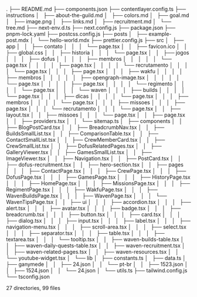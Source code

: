 .
├── README.md
├── components.json
├── contentlayer.config.ts
├── instructions
│   ├── about-the-guild.md
│   ├── colors.md
│   ├── goal.md
│   ├── image.png
│   ├── links.md
│   ├── recruitment.md
│   └── tree.md
├── next-env.d.ts
├── next.config.js
├── package.json
├── pnpm-lock.yaml
├── postcss.config.js
├── posts
│   ├── example-post.mdx
│   └── hello-world.mdx
├── prettier.config.js
├── src
│   ├── app
│   │   ├── contato
│   │   │   └── page.tsx
│   │   ├── favicon.ico
│   │   ├── global.css
│   │   ├── historia
│   │   │   └── page.tsx
│   │   ├── jogos
│   │   │   ├── dofus
│   │   │   │   ├── membros
│   │   │   │   │   └── page.tsx
│   │   │   │   ├── page.tsx
│   │   │   │   └── recrutamento
│   │   │   │       └── page.tsx
│   │   │   ├── page.tsx
│   │   │   ├── wakfu
│   │   │   │   ├── membros
│   │   │   │   │   ├── opengraph-image.tsx
│   │   │   │   │   └── page.tsx
│   │   │   │   ├── page.tsx
│   │   │   │   └── regimento
│   │   │   │       └── page.tsx
│   │   │   └── waven
│   │   │       ├── builds
│   │   │       │   └── page.tsx
│   │   │       ├── dicas
│   │   │       │   └── page.tsx
│   │   │       ├── membros
│   │   │       │   └── page.tsx
│   │   │       ├── missoes
│   │   │       ├── page.tsx
│   │   │       └── recrutamento
│   │   │           └── page.tsx
│   │   ├── layout.tsx
│   │   ├── missoes
│   │   │   └── page.tsx
│   │   ├── page.tsx
│   │   ├── providers.tsx
│   │   └── sitemap.ts
│   ├── components
│   │   ├── BlogPostCard.tsx
│   │   ├── BreadcrumbNav.tsx
│   │   ├── BuildsSmallList.tsx
│   │   ├── ComparisonTable.tsx
│   │   ├── ContactSmallList.tsx
│   │   ├── CrewMemberCard.tsx
│   │   ├── CrewSmallList.tsx
│   │   ├── DofusRelatedPages.tsx
│   │   ├── GalleryViewer.tsx
│   │   ├── GamesSmallList.tsx
│   │   ├── ImageViewer.tsx
│   │   ├── Navigation.tsx
│   │   ├── PostCard.tsx
│   │   ├── dofus-recruitment.tsx
│   │   ├── hero-section.tsx
│   │   ├── pages
│   │   │   ├── ContactPage.tsx
│   │   │   ├── CrewPage.tsx
│   │   │   ├── DofusPage.tsx
│   │   │   ├── GamesPage.tsx
│   │   │   ├── HistoryPage.tsx
│   │   │   ├── HomePage.tsx
│   │   │   ├── MissionsPage.tsx
│   │   │   ├── RegimentPage.tsx
│   │   │   ├── WakfuPage.tsx
│   │   │   ├── WavenBuildsPage.tsx
│   │   │   ├── WavenPage.tsx
│   │   │   └── WavenTipsPage.tsx
│   │   ├── ui
│   │   │   ├── accordion.tsx
│   │   │   ├── alert.tsx
│   │   │   ├── avatar.tsx
│   │   │   ├── badge.tsx
│   │   │   ├── breadcrumb.tsx
│   │   │   ├── button.tsx
│   │   │   ├── card.tsx
│   │   │   ├── dialog.tsx
│   │   │   ├── input.tsx
│   │   │   ├── label.tsx
│   │   │   ├── navigation-menu.tsx
│   │   │   ├── scroll-area.tsx
│   │   │   ├── select.tsx
│   │   │   ├── separator.tsx
│   │   │   ├── table.tsx
│   │   │   ├── textarea.tsx
│   │   │   └── tooltip.tsx
│   │   ├── waven-builds-table.tsx
│   │   ├── waven-daily-quests-table.tsx
│   │   ├── waven-recruitment.tsx
│   │   ├── waven-related-pages.tsx
│   │   ├── waven-resources.tsx
│   │   └── youtube-widget.tsx
│   └── lib
│       ├── constants.ts
│       ├── data.ts
│       ├── ganymede
│       │   ├── 24.json
│       │   └── pt-br
│       │       ├── 1523.json
│       │       ├── 1524.json
│       │       └── 24.json
│       └── utils.ts
├── tailwind.config.js
└── tsconfig.json

27 directories, 99 files
